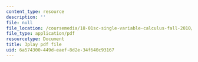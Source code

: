 ```yaml
---
content_type: resource
description: ''
file: null
file_location: /coursemedia/18-01sc-single-variable-calculus-fall-2010/6a574300449deaef8d2e34f640c93167_HgEqXhsIq_g.pdf
file_type: application/pdf
resourcetype: Document
title: 3play pdf file
uid: 6a574300-449d-eaef-8d2e-34f640c93167
---
```

